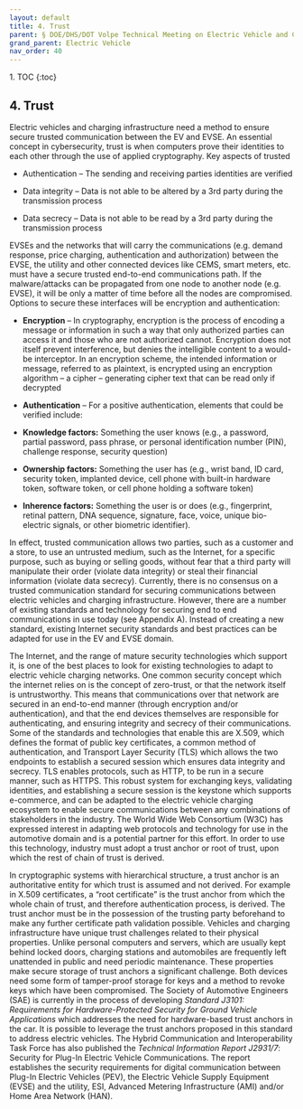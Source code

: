 ```yaml
---
layout: default
title: 4. Trust 
parent: § DOE/DHS/DOT Volpe Technical Meeting on Electric Vehicle and Charging Station Cybersecurity Report 
grand_parent: Electric Vehicle
nav_order: 40 
---
```

<style>
.dont-break-out {
  /* These are technically the same, but use both */
  overflow-wrap: break-word;
  word-wrap: break-word;

  -ms-word-break: break-all;
  /* This is the dangerous one in WebKit, as it breaks things wherever */
  word-break: break-all;
  /* Instead use this non-standard one: */
  word-break: break-word;
}
</style>

<div class="dont-break-out" markdown="1">
1. TOC
{:toc}

## 4. Trust
Electric vehicles and charging infrastructure need a method to ensure secure trusted communication between the EV and EVSE. An essential concept in cybersecurity, trust is when computers prove their identities to each other through the use of applied cryptography. Key aspects of trusted

- Authentication – The sending and receiving parties identities are verified

- Data integrity – Data is not able to be altered by a 3rd party during the transmission process

- Data secrecy – Data is not able to be read by a 3rd party during the transmission process

EVSEs and the networks that will carry the communications (e.g. demand response, price charging, authentication and authorization) between the EVSE, the utility and other connected devices like CEMS, smart meters, etc. must have a secure trusted end-to-end communications path. If the malware/attacks can be propagated from one node to another node (e.g. EVSE), it will be only a matter of time before all the nodes are compromised. Options to secure these interfaces will be encryption and authentication:

- **Encryption** – In cryptography, encryption is the process of encoding a message or information in such a way that only authorized parties can access it and those who are not authorized cannot. Encryption does not itself prevent interference, but denies the intelligible content to a would-be interceptor. In an encryption scheme, the intended information or message, referred to as plaintext, is encrypted using an encryption algorithm – a cipher – generating cipher text that can be read only if decrypted

- **Authentication** – For a positive authentication, elements that could be verified include:

 - **Knowledge factors:** Something the user knows (e.g., a password, partial password, pass phrase, or personal identification number (PIN), challenge response, security question)
 - **Ownership factors:** Something the user has (e.g., wrist band, ID card, security token, implanted device, cell phone with built-in hardware token, software token, or cell phone holding a software token)
 - **Inherence factors:** Something the user is or does (e.g., fingerprint, retinal pattern, DNA sequence, signature, face, voice, unique bio-electric signals, or other biometric identifier).

In effect, trusted communication allows two parties, such as a customer and a store, to use an untrusted medium, such as the Internet, for a specific purpose, such as buying or selling goods, without fear that a third party will manipulate their order (violate data integrity) or steal their financial information (violate data secrecy). Currently, there is no consensus on a trusted communication standard for securing communications between electric vehicles and charging infrastructure. However, there are a number of existing standards and technology for securing end to end communications in use today (see Appendix A). Instead of creating a new standard, existing Internet security standards and best practices can be adapted for use in the EV and EVSE domain.

The Internet, and the range of mature security technologies which support it, is one of the best places to look for existing technologies to adapt to electric vehicle charging networks. One common security concept which the internet relies on is the concept of zero-trust, or that the network itself is untrustworthy. This means that communications over that network are secured in an end-to-end manner (through encryption and/or authentication), and that the end devices themselves are responsible for authenticating, and ensuring integrity and secrecy of their communications. Some of the standards and technologies that enable this are X.509, which defines the format of public key certificates, a common method of authentication, and Transport Layer Security (TLS) which allows the two endpoints to establish a secured session which ensures data integrity and secrecy. TLS enables protocols, such as HTTP, to be run in a secure manner, such as HTTPS. This robust system for exchanging keys, validating identities, and establishing a secure session is the keystone which supports e-commerce, and can be adapted to the electric vehicle charging ecosystem to enable secure communications between any combinations of stakeholders in the industry. The World Wide Web Consortium (W3C) has expressed interest in adapting web protocols and technology for use in the automotive domain and is a potential partner for this effort. In order to use this technology, industry must adopt a trust anchor or root of trust, upon which the rest of chain of trust is derived.

In cryptographic systems with hierarchical structure, a trust anchor is an authoritative entity for which trust is assumed and not derived. For example in X.509 certificates, a “root certificate” is the trust anchor from which the whole chain of trust, and therefore authentication process, is derived. The trust anchor must be in the possession of the trusting party beforehand to make any further certificate path validation possible. Vehicles and charging infrastructure have unique trust challenges related to their physical properties. Unlike personal computers and servers, which are usually kept behind locked doors, charging stations and automobiles are frequently left unattended in public and need periodic maintenance. These properties make secure storage of trust anchors a significant challenge. Both devices need some form of tamper-proof storage for keys and a method to revoke keys which have been compromised. The Society of Automotive Engineers (SAE) is currently in the process of developing *Standard J3101: Requirements for Hardware-Protected Security for Ground Vehicle Applications* which addresses the need for hardware-based trust anchors in the car. It is possible to leverage the trust anchors proposed in this standard to address electric vehicles. The Hybrid Communication and Interoperability Task Force has also published the *Technical Information Report J2931/7*: Security for Plug-In Electric Vehicle Communications. The report establishes the security requirements for digital communication between Plug-In Electric Vehicles (PEV), the Electric Vehicle Supply Equipment (EVSE) and the utility, ESI, Advanced Metering Infrastructure (AMI) and/or Home Area Network (HAN).

</div>
